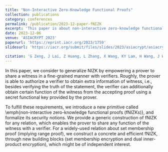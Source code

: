 ```yaml
---
title: "Non-Interactive Zero-Knowledge Functional Proofs"
collection: publications
category: conferences
permalink: /publication/2023-12-paper-fNIZK
excerpt: 'This paper is about non-interactive zero-knowledge functional proofs.'
date: 2023-12-06
venue: 'ASIACRYPT 2023'
paperurl: 'https://eprint.iacr.org/2023/1759'
slidesurl: 'https://iacr.org/submit/files/slides/2023/asiacrypt/asiacrypt2023/265/slides.pdf'

citation: 'G Zeng, J Lai, Z Huang, L Zhang, X Wang, KY Lam, H Wang, J Weng. Non-interactive zero-knowledge functional proofs. ASIACRYPT 2023.'
---
```


In this paper, we consider to generalize NIZK by empowering a prover to share a witness in a fine-grained manner with verifiers. Roughly, the prover is able to authorize a verifier to obtain extra information of witness, i.e., besides verifying the truth of the statement, the verifier can additionally obtain certain function  of the witness from the accepting proof using a secret functional key provided by the prover. 

To fulfill these requirements, we introduce a new primitive called  \emph{non-interactive zero-knowledge functional proofs (fNIZKs)}, and formalize its security notions. We provide a generic construction of fNIZK for any relation, which enables the prover to share any function of the witness with a verifier. For a widely-used relation about set membership proof (implying range proof), we construct a concrete and efficient fNIZK, through new building blocks (set membership encryption and dual inner-product encryption), which might be of independent interest.
